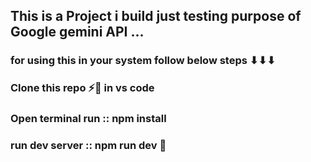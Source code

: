 ## This is a Project i build just testing purpose of Google gemini API ...

### for using this in your system follow below steps ⬇⬇⬇ 
### Clone this repo ⚡🧠 in vs code
### Open terminal run :: npm install
### run dev server :: npm run dev  🍜

